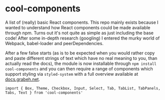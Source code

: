 # cool-components

A list of (really) basic React components. This repo mainly exists because I wanted to understand how React components could be made available through npm. Turns out it's not quite as simple as just including the base code! After some in-depth research (googling) I entered the murky world of Webpack, babel-loader and peerDependencies. 

After a few false starts (as is to be expected when you would rather copy and paste different strings of text which have no real meaning to you, than actually read the docs), the module is now installable through ```npm install cool-components``` and you can then require a range of components which support styling via ```styled-system``` with a full overview available at [docs.grabeh.net](https://docs.grabeh.net).

    import { Box, Theme, Checkbox, Input, Select, Tab, TabList, TabPanels, Tabs, Text } from 'cool-components'



